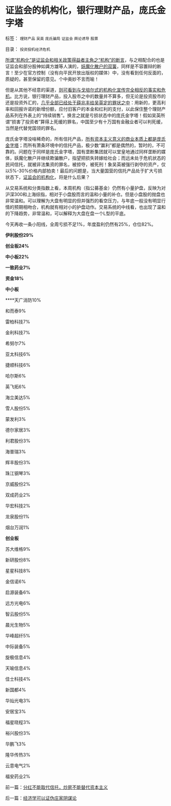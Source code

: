 # 证监会的机构化，银行理财产品，庞氏金字塔

标签： `理财产品` `吴英` `庞氏骗局` `证监会` `舆论诱导` `股票` 

目录： `投资投机经济危机`

[所谓“机构化”是证监会和相关政策得益者主角之“机构”的断言](../../../2012/11/21/为什么证监会折腾“机构化”导致大熊市？.md)，与之相配合的也是证监会和部分股神如龚方雄等人演的，[妖魔化散户的双簧](../../../2011/6/20/管理层应反思为“A股机构化”而妖魔化散户.md)，同样是不容置辩的断言！至少在官方控制（没有向平民开放出版权的媒体）中，没有看到任何反面的，质疑的，甚至保留的意见。个中奥妙不言而喻！

但是从其他不经意的渠道，[则可看到与戈培尔式的机构化宣传完全相反的事实和危机](../../../2012/5/15/万一出现改革旗号下的国进民退，您有思想准备吗？.md)。比方说，银行理财产品，投入股市之中的数量并不算多，但无论是投资股市的还是投资外汇的，[几乎全部已经处于薛兆丰给吴英定的罪状之中](../../../2012/6/10/薛兆丰先生的权威型大脑和吴英案的大字报.md)：用新的，更高利率和回报许诺的新增份额，应付旧客户的本金和红利的支付，以此保住整个理财产品系列在外表上的“持续销售”。换言之就是亏损状态中的庞氏金字塔！假如吴英所谓“损害了投资者”算得上死缓的罪名，中国至少有十万国有金融业者可以判死缓，当然是代替党国领的罪名。

庞氏金字塔没啥稀奇的，所有信托产品，[所有资本主义意义的商业本质上都是庞氏金字塔](../../../2012/11/18/资本主义的财富是“庞氏陷阱”吗？.md)；而所有萧条环境中的信托产品，极少数“赢利”都是偶然的，暂时的，不可靠的。问题在于同样是庞氏金字塔，国有垄断集团就可以堂皇地通过同样垄断的媒体，妖魔化散户并继续欺骗散户，指望把损失转嫁给社会；而远未处于危机状态的民间信托，就被非法集资的罪名，被掠夺，被死刑！象吴英被强行剥夺的资产，仅以5%-30%价格内部拍卖！最后的问题是，当大量国营的信托产品处于扩大亏损状态下，[证监会的机构化](../../../2012/11/12/西方股市“机构化”是捏造事实的权威谎言！.md)，将是什么后果？

从交易系统和分类指数上看，本周机构（指公募基金）仍然有小量护盘，反映为对沪深300和上海综指，相对于小盘股而言的温和小量的补仓。但是小盘股的抛盘也非常温和。可以理解为大盘有明显的但并强烈的看空压力，与年底一般没有明显行情的预期相吻合，机构就有相对小的护盘动作。交易系统的中线看，也出现了温和的下降趋势，非常温和，可以解释为大盘在盘一个L型的平底。

今天再收一条小阳线，全周亏损不足1%，年度盈利仍然有25%，仓位82%。

**伊利股份29%**

**创业板24%**

**中小板22%**

**一致药业7%**

**资金18%**



**中小板**

****天广消防10%

和而泰9%

雷柏科技7%

金利科技7%

希努尔7%

亚太科技6%

捷顺科技6%

哈尔斯6%

英飞拓6%

海立美达5%

雪人股份5%

蒙发利3%

德尔家居3%

利君股份3%

海普瑞3%

辉丰股份3%

珠江钢琴3%

京威股份2%

双成药业2%

华宏科技2%

龙泉股份1%

烟台万润1%

**创业板**

苏大维格9%

新研股份8%

星星科技8%

金信诺6%

启源装备6%

远方光电6%

智云股份5%

晨光生物5%

华峰超纤5%

中际装备5%

旋极信息4%

天喻信息4%

佳士科技4%

新国都4%

华灿光电3%

安居宝3%

福星晓程3%

裕兴股份3%

华鹏飞3%

隆华传热3%

云意电气2%

福安药业2%

前一篇：[分红不能取代信托，炒房不能替代资本主义](../../../2012/11/23/分红不能取代信托，炒房不能替代资本主义.md)

后一篇：[经济学可以证伪庄家阴谋论](../../../2012/11/24/经济学可以证伪庄家阴谋论.md)